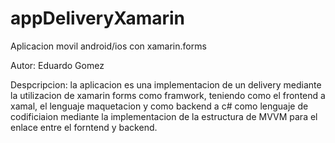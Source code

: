 # appDeliveryXamarin
Aplicacion movil android/ios con xamarin.forms

Autor: Eduardo Gomez

Despcripcion: la aplicacion es una implementacion de un delivery mediante la utilizacion de xamarin forms como framwork, teniendo como el frontend a xamal, el lenguaje 
maquetacion y como backend a c# como lenguaje de codificiaion mediante la implementacion de la estructura de MVVM para el enlace entre el forntend y backend.

